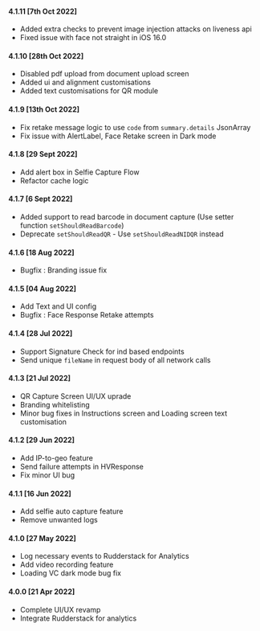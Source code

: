 #### 4.1.11 [7th Oct 2022]
- Added extra checks to prevent image injection attacks on liveness api
- Fixed issue with face not straight in iOS 16.0

#### 4.1.10 [28th Oct 2022]
- Disabled pdf upload from document upload screen
- Added ui and alignment customisations 
- Added text customisations for QR module

#### 4.1.9 [13th Oct 2022]
- Fix retake message logic to use `code` from `summary.details` JsonArray
- Fix issue with AlertLabel, Face Retake screen in Dark mode 

#### 4.1.8 [29 Sept 2022]
- Add alert box in Selfie Capture Flow
- Refactor cache logic

#### 4.1.7 [6 Sept 2022]
- Added support to read barcode in document capture (Use setter function `setShouldReadBarcode`)
- Deprecate `setShouldReadQR` - Use `setShouldReadNIDQR` instead

#### 4.1.6 [18 Aug 2022]
- Bugfix : Branding issue fix

#### 4.1.5 [04 Aug 2022]
- Add Text and UI config
- Bugfix : Face Response Retake attempts

#### 4.1.4 [28 Jul 2022]
- Support Signature Check for ind based endpoints
- Send unique `fileName` in request body of all network calls

#### 4.1.3 [21 Jul 2022]
- QR Capture Screen UI/UX uprade
- Branding whitelisting
- Minor bug fixes in Instructions screen and Loading screen text customisation

#### 4.1.2 [29 Jun 2022]
- Add IP-to-geo feature
- Send failure attempts in HVResponse
- Fix minor UI bug

#### 4.1.1 [16 Jun 2022]
- Add selfie auto capture feature
- Remove unwanted logs

#### 4.1.0 [27 May 2022]
- Log necessary events to Rudderstack for Analytics
- Add video recording feature
- Loading VC dark mode bug fix

#### 4.0.0 [21 Apr 2022]
- Complete UI/UX revamp
- Integrate Rudderstack for analytics
